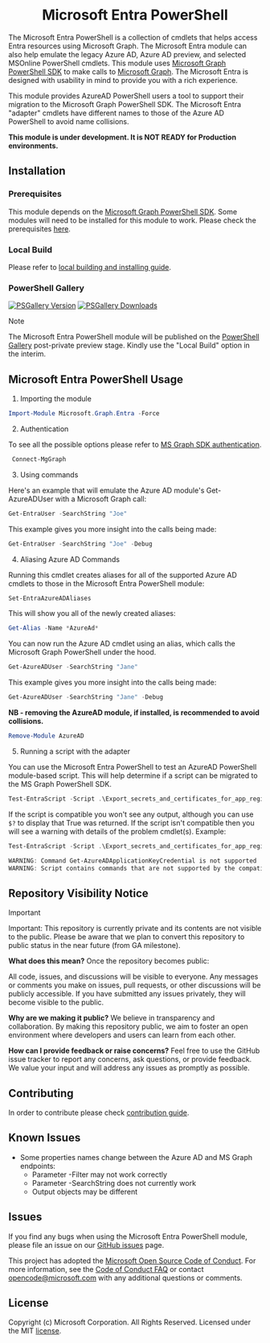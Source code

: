 <h1 align="center">
<br>Microsoft Entra PowerShell<br>
</h1>

The Microsoft Entra PowerShell is a collection of cmdlets that helps access Entra resources using Microsoft Graph. The Microsoft Entra module can also help emulate the legacy Azure AD, Azure AD preview, and selected MSOnline PowerShell cmdlets. This module uses [Microsoft Graph PowerShell SDK](https://github.com/microsoftgraph/msgraph-sdk-powershell) to make calls to [Microsoft Graph](http://microsoft.graph.com). The Microsoft Entra is designed with usability in mind to provide you with a rich experience.

This module provides AzureAD PowerShell users a tool to support their migration to the Microsoft Graph PowerShell SDK. The Microsoft Entra "adapter" cmdlets have different names to those of the Azure AD PowerShell to avoid name collisions.

**This module is under development. It is NOT READY for Production environments.**

## Installation

### Prerequisites

This module depends on the [Microsoft Graph PowerShell SDK](https://github.com/microsoftgraph/msgraph-sdk-powershell#readme). Some modules will need to be installed for this module to work. Please check the prerequisites [here](https://github.com/microsoftgraph/entra-powershell/blob/main/PREREQUISITE.md).

### Local Build

Please refer to [local building and installing guide](https://github.com/microsoftgraph/entra-powershell/blob/main/build/BUILD.md).

### PowerShell Gallery
[![PSGallery Version](https://img.shields.io/powershellgallery/v/Microsoft.Graph.Entra.svg?style=flat&logo=powershell&label=PSGallery%20Version)](https://www.powershellgallery.com/packages/Microsoft.Graph.Entra) 
[![PSGallery Downloads](https://img.shields.io/powershellgallery/dt/Microsoft.Graph.Entra.svg?style=flat&logo=powershell&label=PSGallery%20Downloads)](https://www.powershellgallery.com/packages/Microsoft.Graph.Entra)

> [!NOTE]
> The Microsoft Entra PowerShell module will be published on the [PowerShell Gallery](https://www.powershellgallery.com/packages/Microsoft.Graph.Entra) post-private preview stage. Kindly use the "Local Build" option in the interim.

## Microsoft Entra PowerShell Usage

1. Importing the module
```powershell
Import-Module Microsoft.Graph.Entra -Force
```

2. Authentication

To see all the possible options please refer to [MS Graph SDK authentication](https://github.com/microsoftgraph/msgraph-sdk-powershell/blob/dev/README.md#usage).
```powershell
 Connect-MgGraph
```

3. Using commands

Here's an example that will emulate the Azure AD module's Get-AzureADUser with a Microsoft Graph call:

```powershell
Get-EntraUser -SearchString "Joe" 
```

This example gives you more insight into the calls being made:

```powershell
Get-EntraUser -SearchString "Joe" -Debug
```

4. Aliasing Azure AD Commands

Running this cmdlet creates aliases for all of the supported Azure AD cmdlets to those in the Microsoft Entra PowerShell module:

```powershell
Set-EntraAzureADAliases
```

This will show you all of the newly created aliases:

```powershell
Get-Alias -Name *AzureAd*
```

You can now run the Azure AD cmdlet using an alias, which calls the Microsoft Graph PowerShell under the hood.

```powershell
Get-AzureADUser -SearchString "Jane" 
```

This example gives you more insight into the calls being made:

```powershell
Get-AzureADUser -SearchString "Jane" -Debug
```

**NB - removing the AzureAD module, if installed, is recommended to avoid collisions.**

```powershell
Remove-Module AzureAD
```

5. Running a script with the adapter

You can use the Microsoft Entra PowerShell to test an AzureAD PowerShell module-based script. This will help determine if a script can be migrated to the MS Graph PowerShell SDK. 

```powershell
Test-EntraScript -Script .\Export_secrets_and_certificates_for_app_registrations.ps1
```

If the script is compatible you won't see any output, although you can use `$?` to display that True was returned. If the script isn't compatible then you will see a warning with details of the problem cmdlet(s). Example:

```powershell
Test-EntraScript -Script .\Export_secrets_and_certificates_for_app_registrations.ps1

WARNING: Command Get-AzureADApplicationKeyCredential is not supported
WARNING: Script contains commands that are not supported by the compatibility adapter.
```
## Repository Visibility Notice
> [!IMPORTANT]  
> Important: This repository is currently private and its contents are not visible to the public. Please be aware that we plan to convert this repository to public status in the near future (from GA milestone).

**What does this mean?**
Once the repository becomes public:

All code, issues, and discussions will be visible to everyone.
Any messages or comments you make on issues, pull requests, or other discussions will be publicly accessible.
If you have submitted any issues privately, they will become visible to the public.

**Why are we making it public?**
We believe in transparency and collaboration. By making this repository public, we aim to foster an open environment where developers and users can learn from each other.

**How can I provide feedback or raise concerns?**
Feel free to use the GitHub issue tracker to report any concerns, ask questions, or provide feedback. We value your input and will address any issues as promptly as possible.

## Contributing

In order to contribute please check [contribution guide](https://github.com/microsoftgraph/entra-powershell/blob/main/CONTRIBUTING.md).

## Known Issues

- Some properties names change between the Azure AD and MS Graph endpoints:
  - Parameter -Filter may not work correctly
  - Parameter -SearchString does not currently work
  - Output objects may be different

## Issues

If you find any bugs when using the Microsoft Entra PowerShell module, please file an issue on our [GitHub issues](https://github.com/microsoftgraph/entra-powershell/issues) page.

This project has adopted the [Microsoft Open Source Code of Conduct](https://opensource.microsoft.com/codeofconduct/). For more information, see the [Code of Conduct FAQ](https://opensource.microsoft.com/codeofconduct/faq/) or contact [opencode@microsoft.com](mailto:opencode@microsoft.com) with any additional questions or comments.

## License

Copyright (c) Microsoft Corporation. All Rights Reserved. Licensed under the MIT [license](LICENSE.txt).
